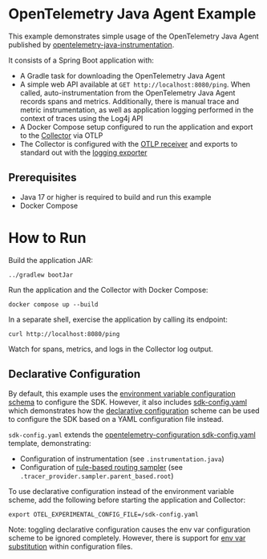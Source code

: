 # OpenTelemetry Java Agent Example

This example demonstrates simple usage of the OpenTelemetry Java Agent published
by [opentelemetry-java-instrumentation](https://github.com/open-telemetry/opentelemetry-java-instrumentation).

It consists of a Spring Boot application with:

- A Gradle task for downloading the OpenTelemetry Java Agent
- A simple web API available at `GET http://localhost:8080/ping`. When called,
  auto-instrumentation from the OpenTelemetry Java Agent records spans and
  metrics. Additionally, there is manual trace and metric instrumentation, as
  well as application logging performed in the context of traces using the Log4j
  API
- A Docker Compose setup configured to run the application and export to
  the [Collector](https://opentelemetry.io/docs/collector/) via OTLP
- The Collector is configured with
  the [OTLP receiver](https://github.com/open-telemetry/opentelemetry-collector/tree/main/receiver/otlpreceiver)
  and exports to standard out with
  the [logging exporter](https://github.com/open-telemetry/opentelemetry-collector/tree/main/exporter/debugexporter)

## Prerequisites

* Java 17 or higher is required to build and run this example
* Docker Compose

# How to Run

Build the application JAR:

```shell
../gradlew bootJar
```

Run the application and the Collector with Docker Compose:

```shell
docker compose up --build
```

In a separate shell, exercise the application by calling its endpoint:

```shell
curl http://localhost:8080/ping
```

Watch for spans, metrics, and logs in the Collector log output.

## Declarative Configuration

By default, this example uses the [environment variable configuration schema](https://github.com/open-telemetry/opentelemetry-specification/blob/main/specification/configuration/sdk-environment-variables.md) to configure the SDK. However, it also includes [sdk-config.yaml](./sdk-config.yaml) which demonstrates how the [declarative configuration](https://opentelemetry.io/docs/specs/otel/configuration/#declarative-configuration) scheme can be used to configure the SDK based on a YAML configuration file instead.

`sdk-config.yaml` extends the [opentelemetry-configuration sdk-config.yaml](https://github.com/open-telemetry/opentelemetry-configuration/blob/v0.3.0/examples/sdk-config.yaml) template, demonstrating:

- Configuration of instrumentation (see `.instrumentation.java`)
- Configuration of [rule-based routing sampler](https://github.com/open-telemetry/opentelemetry-java-contrib/tree/main/samplers) (see `.tracer_provider.sampler.parent_based.root`)

To use declarative configuration instead of the environment variable scheme, add the following before starting the application and Collector:

```shell
export OTEL_EXPERIMENTAL_CONFIG_FILE=/sdk-config.yaml
```

Note: toggling declarative configuration causes the env var configuration scheme to be ignored completely. However, there is support for [env var substitution](https://opentelemetry.io/docs/specs/otel/configuration/data-model/#environment-variable-substitution) within configuration files.
